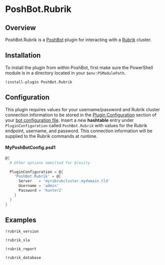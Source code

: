 # PoshBot.Rubrik

## Overview

PoshBot.Rubrik is a [PoshBot](https://github.com/poshbotio/PoshBot) plugin for interacting with a [Rubrik](https://www.rubrik.com/) cluster.

## Installation

To install the plugin from within PoshBot, first make sure the PowerShell module is in a directory located in your `$env:PSModulePath`.

```
!install-plugin PoshBot.Rubrik
```

## Configuration

This plugin requires values for your username/password and Rubrik cluster connection information to be stored in the [Plugin Configuration](http://docs.poshbot.io/en/latest/guides/plugin-configuration/) section of your [bot configuration file](https://poshbot.readthedocs.io/en/latest/guides/configuration/).
Insert a new **hashtable** entry under `PluginConfiguration` called `PoshBot.Rubrik` with values for the Rubrik endpoint, username, and password.
This connection information will be supplied to the Rubrik commands at runtime.

#### MyPoshBotConfig.psd1

```powershell
@{
  # Other options ommitted for brevity

  PluginConfiguration = @{
    'PoshBot.Rubrik' = @{
      Server   = 'myrubrukcluster.mydomain.tld'
      Username = 'admin'
      Password = 'hunter2'
    }
  }
}
```

## Examples

```
!rubrik_version
```

```
!rubrik_sla
```

```
!rubrik_report
```

```
!rubrik_database
```
